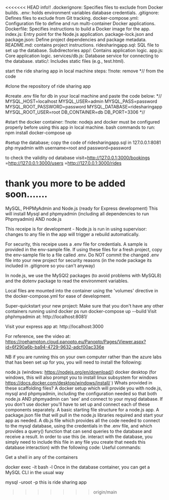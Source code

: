 <<<<<<< HEAD
info!!
.dockerignore: Specifies files to exclude from Docker builds.
.env: holds environment variables database credentials.
.gitignore: Defines files to exclude from Git tracking.
docker-compose.yml: Configuration file to define and run multi-container Docker applications.
Dockerfile: Specifies instructions to build a Docker image for the app.
index.js: Entry point for the Node.js application.
package-lock.json and package.json: Define project dependencies and package metadata.
README.md: contains project instructions.
ridesharingapp.sql: SQL file to set up the database.
Subdirectories
app/: Contains application logic.
app.js: Core application logic.
services/db.js: Database service for connecting to the database.
static/: Includes static files (e.g., test.html).

start the ride sharing app in local machine
steps:
!!note: remove *// from the code

#clone the repository of ride sharing app

#create .env file for db in your local machine and paste the code below:
*//
MYSQL_HOST=localhost
MYSQL_USER=admin
MYSQL_PASS=password
MYSQL_ROOT_PASSWORD=password
MYSQL_DATABASE=ridesharingapp
MYSQL_ROOT_USER=root
DB_CONTAINER=db
DB_PORT=3306
*//

#start the docker container:
!!note: nodejs and docker must be configured properly before using this app in local machine.
bash commands to run:
npm install
docker-compose up

#setup the database;
copy the code of ridesharingapp.sql
in 127.0.0.1:8081 php myadmin
with username=root and password=password

to check the validity od database 
visit=http://127.0.0.1:3000/bookings    
    =http://127.0.0.1:3000/users
    =http://127.0.0.1:3000/rides

thank you more to be added soon.......
=======
MySQL, PHPMyAdmin and Node.js (ready for Express development)
This will install Mysql and phpmyadmin (including all dependencies to run Phpmyadmin) AND node.js

This receipe is for development - Node.js is run in using supervisor: changes to any file in the app will trigger a rebuild automatically.

For security, this receipe uses a .env file for credentials. A sample is provided in the env-sample file. If using these files for a fresh project, copy the env-sample file to a file called .env. Do NOT commit the changed .env file into your new project for security reasons (in the node package its included in .gitignore so you can't anyway)

In node.js, we use the MySQl2 packages (to avoid problems with MySQL8) and the dotenv package to read the environment variables.

Local files are mounted into the container using the 'volumes' directive in the docker-compose.yml for ease of development.

Super-quickstart your new project:
Make sure that you don't have any other containers running usind docker ps
run docker-compose up --build
Visit phphmyadmin at:
http://localhost:8081/

Visit your express app at:
http://localhost:3000

For reference, see the video at: https://roehampton.cloud.panopto.eu/Panopto/Pages/Viewer.aspx?id=6f290a6b-ba94-4729-9632-adcf00ac336e

NB if you are running this on your own computer rather than the azure labs that has been set up for you, you will need to install the following:

node.js (windows: https://nodejs.org/en/download/)
docker desktop (for windows, this will also prompt you to install linux subsystem for windows https://docs.docker.com/desktop/windows/install/ )
Whats provided in these scaffolding files?
A docker setup which will provide you with node.js, mysql and phpmyadmin, including the configuration needed so that both node.js AND phpmyadmin can 'see' and connect to your mysql database. If you don't use docker you'll have to set up and connect each of these components separately.
A basic starting file structure for a node.js app.
A package.json file that will pull in the node.js libraries required and start your app as needed.
A db.js file which provides all the code needed to connect to the mysql database, using the credentials in the .env file, and which provides a query() function that can send queries to the database and receive a result. In order to use this (ie. interact with the database, you simply need to include this file in any file you create that needs this database interaction) with the following code:
Useful commands:

Get a shell in any of the containers

docker exec -it <container name> bash -l
Once in the database container, you can get a MySQL CLI in the usual way

mysql -uroot -p<password> 
this is ride sharing app   
>>>>>>> origin/main
